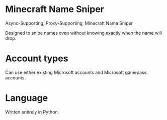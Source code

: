 # Minecraft Name Sniper
Async-Supporting, Proxy-Supporting, Minecraft Name Sniper

Designed to snipe names even without knowing exactly when the name will drop.

# Account types
Can use either existing Microsoft accounts and Microsoft gamepass accounts.

# Language
Written entirely in Python.

